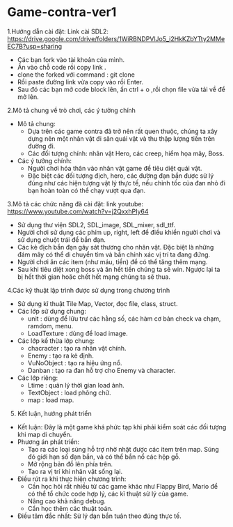 # Game-contra-ver1
1.Hướng dẫn cài đặt:          Link cài SDL2: https://drive.google.com/drive/folders/1WiRBNDPVlJo5_i2HkKZbYTty2MMeEC7B?usp=sharing

  - Các bạn fork vào tài khoản của mình.
  - Ấn vào chỗ code rồi copy link .
  - clone the forked với command : git clone 
  - Rồi paste đường link vừa copy vào rồi Enter.
  - Sau đó các bạn mở code block lên, ấn ctrl + o ,rồi chọn file vừa tải về để mở lên.

2.Mô tả chung về trò chơi, các ý tưởng chính
  - Mô tả chung:
    + Dựa trên các game contra đã trở nên rất quen thuộc, chúng ta xây dựng nên một nhân vật đi săn quái vật và thu thập lượng tiền trên đường đi.
    + Các đối tượng chính: nhân vật Hero, các creep, hiểm họa mây, Boss.
  - Các ý tưởng chính:
    + Người chơi hóa thân vào nhân vật game để tiêu diệt quái vật.
    + Đặc biệt các đối tượng địch, hero, các đường đạn bắn được sử lý đúng như các hiện tượng vật lý thực tế, nếu chỉnh tốc của đan nhỏ đi bạn hoàn toàn có thể chạy     vượt qua đạn.  


3.Mô tả các chức năng đã cài đặt: link youtube: https://www.youtube.com/watch?v=j2QxxhPIy64
  - Sử dụng thư viện SDL2, SDL_image, SDL_mixer, sdl_ttf.
  - Người chơi sử dụng các phím up, right, left để điều khiển người chơi và sử dụng chuột trái để bắn đạn.
  - Các kẻ địch bắn đạn gây sát thương cho nhân vật. Đặc biệt là những đám mây có thể di chuyển tìm và bắn chính xác vị trí ta đang đứng.
  - Người chơi ăn các item (như máu, tiền) để có thể tăng thêm mạng.
  - Sau khi tiêu diệt xong boss và ăn hết tiền chúng ta sẽ win. Ngược lại ta bị hết thời gian hoăc chết hết mạng chúng ta sẽ thua.


4.Các kỹ thuật lập trình được sử dụng trong chương trình
  - Sử dụng kĩ thuật Tile Map, Vector, đọc file, class, struct.
  - Các lớp sử dụng chung: 
      + unit : dùng để lữu trư các hằng số, các hàm cơ bản check va chạm, ramdom, menu.
      + LoadTexture : dùng để load image.
  - Các lớp kế thừa lớp chung:
      + chacracter : tạo ra nhân vật chính.
      + Enemy : tạo ra kẻ định.
      + VuNoObject : tạo ra hiệu ứng nổ.
      + Danban : tạo ra đan hỗ trợ cho Enemy và character.
  - Các lớp riêng:
      + Ltime : quản lý thời gian load ảnh.
      + TextObject : load phông chữ.
      + map : load map.


5. Kết luận, hướng phát triển 
  - Kết luận: Đây là một game khá phức tạp khi phải kiểm soát các đối tượng khi map di chuyển.
  - Phương án phát triển: 
       + Tạo ra các loại súng hỗ trợ nhờ nhặt được các item trên map. Súng đó giới hạn số đạn bắn, và có thể bắn nổ các hộp gỗ.
       + Mở rộng bản đồ lên phía trên.
       + Tạo ra vị trí khi nhân vật sống lại.
  - Điều rút ra khi thực hiện chương trình:
       + Cần học hỏi rất nhiều từ các game khác như Flappy Bird, Mario để có thể tổ chức code hợp lý, các kĩ thuật sử lý của game.
       + Nâng cao khả năng debug.
       + Cần học thêm các thuật toán.
  - Điều tâm đắc nhất:
       Sử lý đạn bắn tuân theo đúng thực tế.
